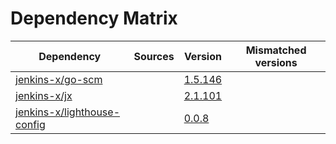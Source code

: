 # Dependency Matrix

Dependency | Sources | Version | Mismatched versions
---------- | ------- | ------- | -------------------
[jenkins-x/go-scm](https://github.com/jenkins-x/go-scm) |  | [1.5.146]() | 
[jenkins-x/jx](https://github.com/jenkins-x/jx) |  | [2.1.101](https://github.com/jenkins-x/jx/releases/tag/v2.1.101) | 
[jenkins-x/lighthouse-config](https://github.com/jenkins-x/lighthouse-config) |  | [0.0.8]() | 
